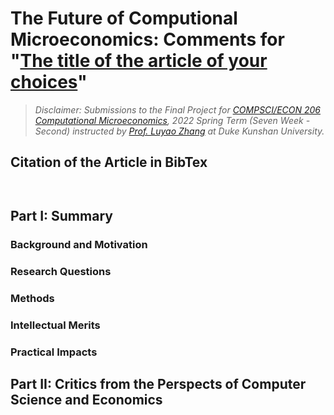 # The Future of Computional Microeconomics: Comments for "[The title of the article of your choices](URL)"

> *Disclaimer: Submissions to the Final Project for [COMPSCI/ECON 206 Computational Microeconomics](https://ce.pubpub.org/), 2022 Spring Term (Seven Week - Second) instructed by [Prof. Luyao Zhang](http://scholars.duke.edu/person/luyao.zhang) at Duke Kunshan University.*

## Citation of the Article in BibTex

```


```

## 

## Part I: Summary

### Background and Motivation

### Research Questions

### Methods

### Intellectual Merits

### Practical Impacts

## Part II: Critics from the Perspects of Computer Science and Economics


